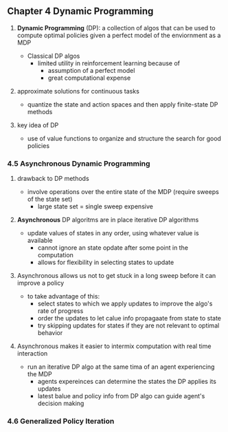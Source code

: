 ## Chapter 4 Dynamic Programming
1. **Dynamic Programming** (DP): a collection of algos that can be used to compute optimal policies given a perfect model of the enviornment as a MDP
   - Classical DP algos
      - limited utility in reinforcement learning because of
        -  assumption of a perfect model
        -  great computational expense
          
2. approximate solutions for continuous tasks
   - quantize the state and action spaces and then apply finite-state DP methods
   
3. key idea of DP
   - use of value functions to organize and structure the search for good policies



### 4.5 Asynchronous Dynamic Programming
1. drawback to DP methods
   - involve operations over the entire state of the MDP (require sweeps of the state set)
     - large state set = single sweep expensive

2. **Asynchronous** DP algoritms are in place iterative DP algorithms
   - update values of states in any order, using whatever value is available
      - cannot ignore an state opdate after some point in the computation
      - allows for flexibility in selecting states to update
    
3. Asynchronous allows us not to get stuck in a long sweep before it can improve a policy
    - to take advantage of this:
       - select states to which we apply updates to improve the algo's rate of progress
       - order the updates to let calue info propagaate from state to state
       - try skipping updates for states if they are not relevant to optimal behavior

4. Asynchronous makes it easier to intermix computation with real time interaction
   - run an iterative DP algo at the same tima of an agent experiencing the MDP
      - agents expereinces can determine the states the DP applies its updates
      - latest balue and policy info from DP algo can guide agent's decision making
    

### 4.6 Generalized Policy Iteration
